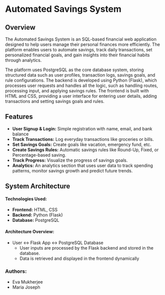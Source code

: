 # Automated Savings System 

## Overview 
The Automated Savings System is an SQL-based financial web application designed to help users manage their personal finances more efficiently. The platform enables users to automate savings, track daily transactions, set personalized financial goals, and gain insights into their financial habits through analytics.

The platform uses PostgreSQL as the core database system, storing structured data such as user profiles,
transaction logs, savings goals, and rule configurations. The backend is developed using Python (Flask),
which processes user requests and handles all the logic, such as handling routes, processing input, and
applying savings rules. The frontend is built with HTML and CSS, providing a user interface for entering
user details, adding transactions and setting savings goals and rules.

## Features
- **User Signup & Login:** Simple registration with name, email, and bank balance
- **Track Transactions:** Log everyday transactions like groceries or bills.
- **Set Savings Goals:** Create goals like vacation, emergency fund, etc.
- **Create Savings Rules:** Automatic savings rules like Round-Up, Fixed, or Percentage-based saving.
- **Track Progress:** Visualize the progress of savings goals.
- **Analytics:** An analytics section that uses user data to track spending patterns, monitor savings
growth and predict future trends.

## System Architecture
#### Technologies Used:
- **Frontend:** HTML, CSS
- **Backend:** Python (Flask)
- **Database:** PostgreSQL

#### Architecture Overview:
- User ↔ Flask App ↔ PostgreSQL Database
  - User inputs are processed by the Flask backend and stored in the database.
  - Data is retrieved and displayed in the frontend dynamically
 
 ### Authors:
- Eva Mukherjee
- Maria Joseph
